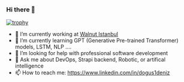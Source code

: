 ### Hi there 👋

[![trophy](https://github-profile-trophy.vercel.app/?username=dogusdeniz)](https://github.com/ryo-ma/github-profile-trophy)

- 🔭 I’m currently working at [Walnut Istanbul](https://walnut.ist)
- 🌱 I’m currently learning GPT (Generative Pre-trained Transformer) models, LSTM, NLP ....
- 🤔 I’m looking for help with professional software development
- 💬 Ask me about DevOps, Strapi backend, Robotic, or artifical intelligence
- 📫 How to reach me: https://www.linkedin.com/in/dogus1deniz

